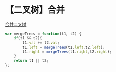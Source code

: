 # 【二叉树】合并

[合并二叉树](https://leetcode-cn.com/problems/merge-two-binary-trees/)

```javascript
var mergeTrees = function(t1, t2) {
    if(t1 && t2){
        t1.val += t2.val;
        t1.left = mergeTrees(t1.left,t2.left);
        t1.right = mergeTrees(t1.right,t2.right);
    }
    return t1 || t2;
};
```

